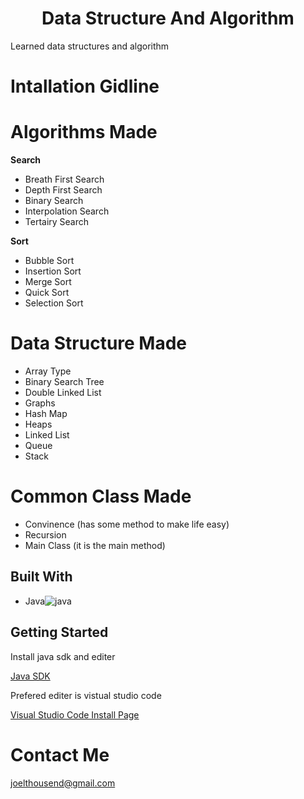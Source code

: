 <h1 align="center">Data Structure And Algorithm</h1>

<p>Learned data structures and algorithm</p>

<h1> Intallation Gidline </h1>

<h1> Algorithms Made</h1>

<b>Search</b>
<ul>
  <li>Breath First Search</li>
  <li>Depth First Search</li>
  <li>Binary Search</li>
  <li>Interpolation Search</li>
  <li>Tertairy Search</li>
</ul>

<b>Sort</b>
<ul>
  <li>Bubble Sort</li>
  <li>Insertion Sort</li>
  <li>Merge Sort</li>
  <li>Quick Sort</li>
  <li>Selection Sort</li>
</ul>

<h1> Data Structure Made</h1>
<ul>
  <li>Array Type</li>
  <li>Binary Search Tree</li>
  <li>Double Linked List</li>
  <li>Graphs</li>
  <li>Hash Map</li>
  <li>Heaps</li>
  <li>Linked List</li>
  <li>Queue</li>
  <li>Stack</li>
</ul>

<h1> Common Class Made</h1>
<ul>
  <li>Convinence (has some method to make life easy) </li>
  <li> Recursion </li>
  <li> Main Class (it is the main method) </li>
</ul>


## Built With
- Java![java](https://img.icons8.com/fluency/48/java-coffee-cup-logo.png)

## Getting Started
<p> Install java sdk and editer </p>
<a href="https://www.oracle.com/java/technologies/downloads/">Java SDK</a>

<p> Prefered editer is vistual studio code </p>
<a href="https://code.visualstudio.com/download">Visual Studio Code Install Page</a>


<h1>Contact Me</h1>
<a href="joelthousend@gmail.com">joelthousend@gmail.com</a>
